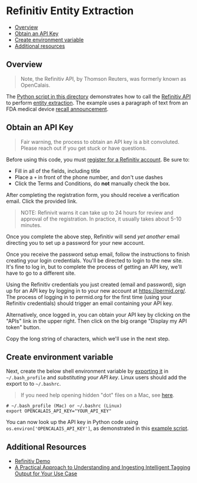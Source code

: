 # Refinitiv Entity Extraction

- [Overview](#overview)
- [Obtain an API Key](#obtain-an-api-key)
- [Create environment variable](#create-environment-variable)
- [Additional resources](#additional-resources)

## Overview

> Note, the Refinitiv API, by Thomson Reuters, was formerly known as OpenCalais.

The [Python script in this directory](extraction_example.py) demonstrates how to call the [Refinitiv API][] to perform [entity extraction][]. The example uses a paragraph of text from an FDA medical device [recall announcement][].


## Obtain an API Key

> Fair warning, the process to obtain an API key is a bit convoluted. Please reach out if you get stuck or have questions.

Before using this code, you must [register for a Refinitiv account][]. Be sure to:

* Fill in all of the fields, including title
* Place a `+` in front of the phone number, and don't use dashes
* Click the Terms and Conditions, do **not** manually check the box.

After completing the registration form, you should receive a verification email. Click the provided link.

> NOTE: Refinivit warns it can take up to 24 hours for review and approval of the registration. In practice, it usually takes about 5-10 minutes.

Once you complete the above step, Refinitiv will send *yet another* email directing you to set up a password for your new account.

Once you receive the password setup email, follow the instructions to finish creating your login credentials. You'll be directed to login to the new site. It's fine to log in, but to complete the process of getting an API key, we'll have to go to a different site.

Using the Refinitiv credentials you just created (email and password), sign up for an API key by logging in to your new account at <https://permid.org/>. The process of logging in to permid.org for the first time (using your Refinitiv credentials) should trigger an email containing your API key.

Alternatively, once logged in, you can obtain your API key by clicking on the "APIs" link in the upper right. Then click on the big orange "Display my API token" button.

Copy the long string of characters, which we'll use in the next step.

## Create environment variable

Next, create the below shell environment variable by [exporting it][] in `~/.bash_profile` and *substituting your API key*. Linux users should add the export to to `~/.bashrc`.

> If you need help opening hidden "dot" files on a Mac, see [here](/docs/tech_faq.md#how-do-i-edit-hidden-files-on-a-mac).

```
# ~/.bash_profile (Mac) or ~/.bashrc (Linux)
export OPENCALAIS_API_KEY="YOUR_API_KEY"
```

You can now look up the API key in Python code using `os.environ['OPENCALAIS_API_KEY']`, as demonstrated in this [example script](extraction_example.py).

## Additional Resources

* [Refinitiv Demo][]
* [A Practical Approach to Understanding and Ingesting Intelligent Tagging Output for Your Use Case][]


[Refinitiv API]: https://developers.refinitiv.com/en/api-catalog/open-perm-id/intelligent-tagging-restful-api
[entity extraction]: https://en.wikipedia.org/wiki/Named-entity_recognition
[exporting it]: /docs/python/using_env_vars_for_secrets.md
[Refinitiv Demo]: https://permid.org/onecalaisViewer
[recall announcement]: https://www.fda.gov/MedicalDevices/Safety/ListofRecalls/ucm630614.htm
[register for a Refinitiv account]: https://developers.refinitiv.com/en/register
[A Practical Approach to Understanding and Ingesting Intelligent Tagging Output for Your Use Case]:  https://developers.refinitiv.com/en/article-catalog/article/a-practical-approach-to-understanding-and-ingesting-intelligent-tagging-output

